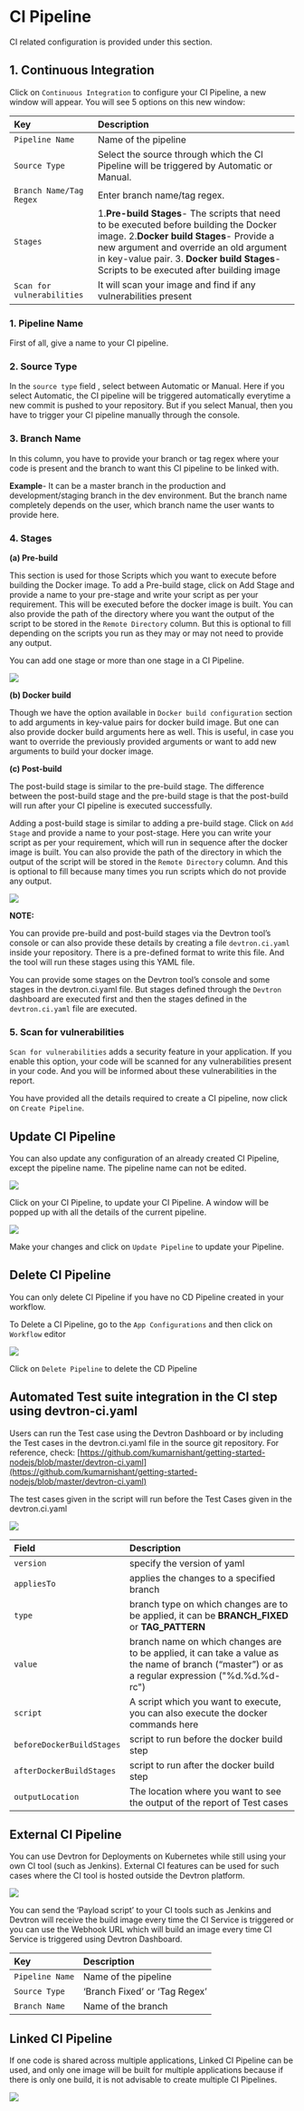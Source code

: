 # CI Pipeline

CI related configuration is provided under this section.

## 1. Continuous Integration

Click on `Continuous Integration` to configure  your CI Pipeline, a new window will appear. You will see 5 options on this new window:

| Key | Description |
| :--- | :--- |
| `Pipeline Name` | Name of the pipeline |
| `Source Type` | Select the source through which the CI Pipeline will be triggered by Automatic or Manual. |
| `Branch Name/Tag Regex` | Enter branch name/tag regex. |
| `Stages` | 1.**Pre-build Stages**- The scripts that need to be executed before building the Docker image.  2.**Docker build Stages**- Provide a new argument and override an old argument in key-value pair.   3. **Docker build Stages**- Scripts to be executed after building image |
| `Scan for vulnerabilities` | It will scan your image and find if any vulnerabilities present |

### 1. Pipeline Name

First of all, give a name to your CI pipeline.

### 2. Source Type

In the `source type` field , select between Automatic or Manual. Here if you select Automatic, the CI pipeline will be triggered automatically everytime a new commit is pushed to your repository. But if you select Manual, then you have to trigger your CI pipeline manually through the console.

### 3. Branch Name

In this column, you have to provide your branch or tag regex where your code is present and the branch to want this CI pipeline to be linked with.

**Example**- It can be a master branch in the production and development/staging branch in the dev environment. But the branch name completely depends on the user, which branch name the user wants to provide here.

### 4. Stages

**\(a\) Pre-build**

This section is used for those Scripts which you want to execute before building the Docker image. To add a Pre-build stage, click on Add Stage and provide a name to your pre-stage and write your script as per your requirement. This will be executed before the docker image is built. You can also provide the path of the directory where you want the output of the script to be stored in the `Remote Directory` column. But this is optional to fill depending on the scripts you run as they may or may not need to provide any output.

You can add one stage or more than one stage in a CI Pipeline.

![](../../../.gitbook/assets/pre_build.jpg)

**\(b\) Docker build**

Though we have the option available in `Docker build configuration` section to add arguments in key-value pairs for docker build image. But one can also provide docker build arguments here as well. This is useful, in case you want to override the previously provided arguments or want to add new arguments to build your docker image.

**\(c\) Post-build**

The post-build stage is similar to the pre-build stage. The difference between the post-build stage and the pre-build stage is that the post-build will run after your CI pipeline is executed successfully.

Adding a post-build stage is similar to adding a pre-build stage. Click on `Add Stage` and provide a name to your post-stage. Here you can write your script as per your requirement, which will run in sequence after the docker image is built. You can also provide the path of the directory in which the output of the script will be stored in the `Remote Directory` column. And this is optional to fill because many times you run scripts which do not provide any output.

![](../../../.gitbook/assets/post_build%20%282%29.jpg)

**NOTE:**

You can provide pre-build and post-build stages via the Devtron tool’s console or can also provide these details by creating a file `devtron.ci.yaml` inside your repository. There is a pre-defined format to write this file. And the tool will run these stages using this YAML file.

You can provide some stages on the Devtron tool’s console and some stages in the devtron.ci.yaml file. But stages defined through the `Devtron` dashboard are executed first and then the stages defined in the `devtron.ci.yaml` file are executed.

### 5. Scan for vulnerabilities

`Scan for vulnerabilities` adds a security feature in your application. If you enable this option, your code will be scanned for any vulnerabilities present in your code. And you will be informed about these vulnerabilities in the report.

You have provided all the details required to create a CI pipeline, now click on `Create Pipeline`.

## Update CI Pipeline

You can also update any configuration of an already created CI Pipeline, except the pipeline name. The pipeline name can not be edited.

![](../../../.gitbook/assets/update_pipeline_ci%20%282%29.jpg)

Click on your CI Pipeline, to update your CI Pipeline. A window will be popped up with all the details of the current pipeline.

![](../../../.gitbook/assets/edit_pipeline%20%282%29.jpg)

Make your changes and click on `Update Pipeline` to update your Pipeline.

## Delete CI Pipeline

You can only delete CI Pipeline if you have no CD Pipeline created in your workflow.

To Delete a CI Pipeline, go to the `App Configurations` and then click on `Workflow` editor

![](../../../.gitbook/assets/edit_pipeline%20%281%29.jpg)

Click on `Delete Pipeline` to delete the CD Pipeline

## Automated Test suite integration in the CI step using devtron-ci.yaml

Users can run the Test case using the Devtron Dashboard or by including the Test cases in the devtron.ci.yaml file in the source git repository. For reference, check: [https://github.com/kumarnishant/getting-started-nodejs/blob/master/devtron-ci.yaml](https://github.com/kumarnishant/getting-started-nodejs/blob/master/devtron-ci.yaml)

The test cases given in the script will run before the Test Cases given in the devtron.ci.yaml

![](../../../.gitbook/assets/yaml%20%283%29.jpg)

| Field | Description |
| :--- | :--- |
| `version` | specify the version of yaml |
| `appliesTo` | applies the changes to a specified branch |
| `type` | branch type on which changes are to be applied, it can be **BRANCH\_FIXED** or **TAG\_PATTERN** |
| `value` | branch name on which changes are to be applied, it can take a value as the name of branch \(“master”\) or as a regular expression \("%d.%d.%d-rc"\) |
| `script` | A script which you want to execute, you can also execute the docker commands here |
| `beforeDockerBuildStages` | script to run before the docker build step |
| `afterDockerBuildStages` | script to run after the docker build step |
| `outputLocation` | The location where you want to see the output of the report of Test cases |

## External CI Pipeline

You can use Devtron for Deployments on Kubernetes while still using your own CI tool (such as Jenkins). External CI features can be used for such cases where the CI tool is hosted outside the Devtron platform.

![](../../../.gitbook/assets/external_pipeline%20%282%29.jpg)

You can send the ‘Payload script’ to your CI tools such as Jenkins and Devtron will receive the build image every time the CI Service is triggered or you can use the Webhook URL which will build an image every time CI Service is triggered using Devtron Dashboard.

| Key | Description |
| :--- | :--- |
| `Pipeline Name` | Name of the pipeline |
| `Source Type` | ‘Branch Fixed’ or ‘Tag Regex’ |
| `Branch Name` | Name of the branch |

## Linked CI Pipeline

If one code is shared across multiple applications, Linked CI Pipeline can be used, and only one image will be built for multiple applications because if there is only one build, it is not advisable to create multiple CI Pipelines.

![](../../../.gitbook/assets/linked%20%283%29.jpg)

